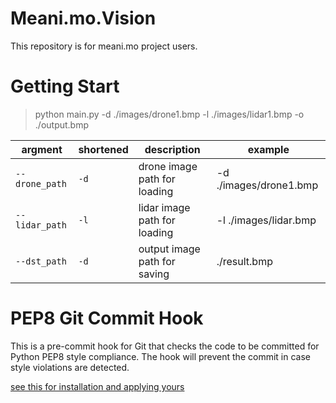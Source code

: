 # Meani.mo.Vision
This repository is for meani.mo project users.

# Getting Start 

> python main.py -d ./images/drone1.bmp -l ./images/lidar1.bmp -o ./output.bmp
> 
|argment|shortened|description|example|
|-|-|-|-|
|`--drone_path` |`-d`|drone image path for loading|-d ./images/drone1.bmp |
|`--lidar_path`|`-l`|lidar image path for loading|-l ./images/lidar.bmp|
|`--dst_path`|`-d`|output image path for saving|./result.bmp|


# PEP8 Git Commit Hook
This is a pre-commit hook for Git that checks the code to be committed for Python PEP8 style compliance. The hook will prevent the commit in case style violations are detected.

[see this for installation and applying yours](https://github.com/cbrueffer/pep8-git-hook)